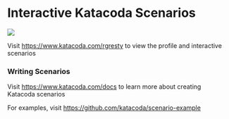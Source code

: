 # Interactive Katacoda Scenarios

[![](http://shields.katacoda.com/katacoda/rgresty/count.svg)](https://www.katacoda.com/rgresty "Get your profile on Katacoda.com")

Visit https://www.katacoda.com/rgresty to view the profile and interactive scenarios

### Writing Scenarios
Visit https://www.katacoda.com/docs to learn more about creating Katacoda scenarios

For examples, visit https://github.com/katacoda/scenario-example

